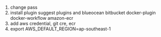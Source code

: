 
1. change pass
2. install plugin suggest plugins and 
  blueocean bitbucket docker-plugin docker-workflow amazon-ecr
3. add aws credential, git cre, ecr
4. export AWS_DEFAULT_REGION=ap-southeast-1

